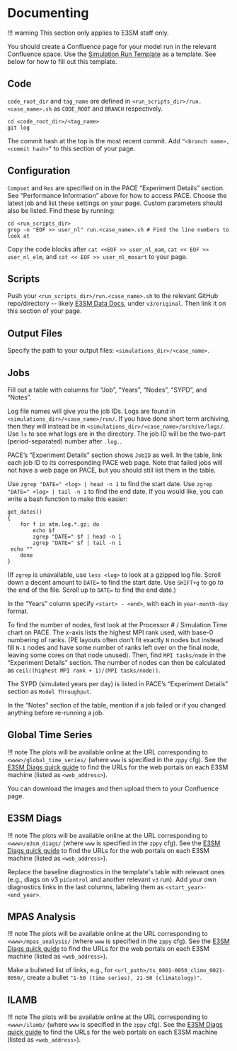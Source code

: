 # Documenting

!!! warning
    This section only applies to E3SM staff only.

You should create a Confluence page for your model run in the relevant Confluence space. Use the [Simulation Run Template](https://acme-climate.atlassian.net/wiki/spaces/DOC/pages/4298211329/Example+Simulation+Run+Template+Water+Cycle+v2) as a template. See below for how to fill out this template.

<!-- TODO: where should the Confluence pages be made for v3 (and for each group)? -->

## Code

`code_root_dir` and `tag_name` are defined in `<run_scripts_dir>/run.<case_name>.sh` as `CODE_ROOT` and `BRANCH` respectively.

```shell
cd <code_root_dir>/<tag_name>
git log
```

The commit hash at the top is the most recent commit. Add `“<branch name>, <commit hash>”` to this section of your page.

## Configuration

`Compset` and `Res` are specified on in the PACE “Experiment Details” section. See “Performance Information” above for how to access PACE. Choose the latest job and list these settings on your page. Custom parameters should also be listed. Find these by running:

```shell
cd <run_scripts_dir>
grep -n "EOF >> user_nl" run.<case_name>.sh # Find the line numbers to look at
```

Copy the code blocks after `cat <<EOF >> user_nl_eam`, `cat << EOF >> user_nl_elm`, and `cat << EOF >> user_nl_mosart` to your page.

## Scripts

Push your `<run_scripts_dir>/run.<case_name>.sh` to the relevant GitHub repo/directory -- likely [E3SM Data Docs](https://github.com/E3SM-Project/e3sm_data_docs/tree/main/run_scripts), under `v3/original`. Then link it on this section of your page.

## Output Files

Specify the path to your output files: `<simulations_dir>/<case_name>`.

## Jobs

Fill out a table with columns for “Job”, “Years”, “Nodes”, “SYPD”, and “Notes”.

Log file names will give you the job IDs. Logs are found in `<simulations_dir>/<case_name>/run/`. If you have done short term archiving, then they will instead be in `<simulations_dir>/<case_name>/archive/logs/`.  Use `ls` to see what logs are in the directory. The job ID will be the two-part (period-separated) number after `.log.`.

PACE’s “Experiment Details” section shows `JobID` as well. In the table, link each job ID to its corresponding PACE web page. Note that failed jobs will not have a web page on PACE, but you should still list them in the table.

Use `zgrep "DATE=" <log> | head -n 1` to find the start date. Use `zgrep "DATE=" <log> | tail -n 1` to find the end date. If you would like, you can write a bash function to make this easier:

```shell
get_dates()
{
    for f in atm.log.*.gz; do
        echo $f
        zgrep "DATE=" $f | head -n 1
        zgrep "DATE=" $f | tail -n 1
 echo ""
    done
}
```

(If `zgrep` is unavailable, use `less <log>` to look at a gzipped log file. Scroll down a decent amount to `DATE=` to find the start date. Use `SHIFT+g` to go to the end of the file. Scroll up to `DATE=` to find the end date.)

In the “Years” column specify `<start> - <end>`, with each in `year-month-day` format.

To find the number of nodes, first look at the Processor # / Simulation Time chart on PACE. The x-axis lists the highest MPI rank used, with base-0 numbering of ranks. (PE layouts often don’t fit exactly `N` nodes but instead fill `N-1` nodes and have some number of ranks left over on the final node, leaving some cores on that node unused). Then, find `MPI tasks/node` in the “Experiment Details” section. The number of nodes can then be calculated as `ceil((highest MPI rank + 1)/(MPI tasks/node))`.

The SYPD (simulated years per day) is listed in PACE’s “Experiment Details” section as `Model Throughput`.

In the “Notes” section of the table, mention if a job failed or if you changed anything before re-running a job.

## Global Time Series

!!! note
    The plots will be available online at the URL corresponding to `<www>/global_time_series/` (where `www` is specified in the `zppy` cfg). See the [E3SM Diags quick guide](https://docs.e3sm.org/e3sm_diags/_build/html/master/quickguides/quick-guide-general.html) to find the URLs for the web portals on each E3SM machine (listed as `<web_address>`).

You can download the images and then upload them to your Confluence page.

## E3SM Diags

!!! note
    The plots will be available online at the URL corresponding to `<www>/e3sm_diags/` (where `www` is specified in the `zppy` cfg). See the [E3SM Diags quick guide](https://docs.e3sm.org/e3sm_diags/_build/html/master/quickguides/quick-guide-general.html) to find the URLs for the web portals on each E3SM machine (listed as `<web_address>`).

Replace the baseline diagnostics in the template's table with relevant ones (e.g., diags on v3 `piControl` and another relevant `v3` run). Add your own diagnostics links in the last columns, labeling them as `<start_year>-<end_year>`.

## MPAS Analysis

!!! note
    The plots will be available online at the URL corresponding to `<www>/mpas_analysis/` (where `www` is specified in the `zppy` cfg). See the [E3SM Diags quick guide](https://docs.e3sm.org/e3sm_diags/_build/html/master/quickguides/quick-guide-general.html) to find the URLs for the web portals on each E3SM machine (listed as `<web_address>`).

Make a bulleted list of links, e.g., for `<url_path>/ts_0001-0050_climo_0021-0050/`, create a bullet `"1-50 (time series), 21-50 (climatology)"`.

## ILAMB

!!! note
    The plots will be available online at the URL corresponding to `<www>/ilamb/` (where `www` is specified in the `zppy` cfg). See the [E3SM Diags quick guide](https://docs.e3sm.org/e3sm_diags/_build/html/master/quickguides/quick-guide-general.html) to find the URLs for the web portals on each E3SM machine (listed as `<web_address>`).
